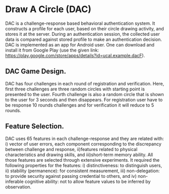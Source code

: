 # Draw A Circle (DAC)
DAC is a challenge-response based behavioral authentication system. It constructs a profile for each user, based on their circle drawing activity, and stores it at the server. During an authentication session, the collected user data is compared against stored profile to make an authentication decision. DAC is implemented as an app for Android user. One can download and install it from Google Play (use the given link: https://play.google.com/store/apps/details?id=ucal.example.dacF).

## DAC Game Design. 
DAC has four challenges in each round of registration and verification. Here, first three challenges are three random circles with starting point is presented to the user. Fourth challenge is also a random circle that is shown to the user for 3 seconds and then disappears. For registration user have to be response 10 rounds challenges and for verification it will reduce to 5 rounds.

## Feature Selection.
DAC uses 65 features in each challenge-response and they are related with: i) vector of user errors, each component corresponding to the discrepancy between challenge and response, ii)features related to physical characteristics and drawing skills, and iii)short-term memory ability. All those features are selected through extensive experiments. It required the following properties for the features: i) distinctiveness: to distinguish users, ii) stability (permanence): for consistent measurement, iii) non-delegation: to provide security against passing credential to others, and iv) non-inferable cognitive ability: not to allow feature values to be inferred by observation.
